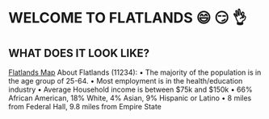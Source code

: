 # WELCOME TO FLATLANDS :smile: :smirk: :ok_hand: 

## WHAT DOES IT LOOK LIKE?
[Flatlands Map](https://github.com/durquhart7097/hello-world/blob/master/map.geojson)
About Flatlands (11234):
•	The majority of the population is in the age group of 25-64. 
•	Most employment is in the health/education industry
•	Average Household income is between $75k and $150k
•	66% African American, 18% White, 4% Asian, 9% Hispanic or Latino
•	8 miles from Federal Hall, 9.8 miles from Empire State
